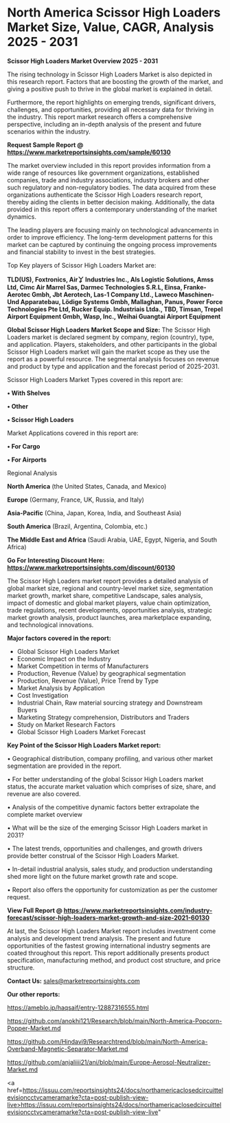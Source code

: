 # North America Scissor High Loaders Market Size, Value, CAGR, Analysis 2025 - 2031

<Strong> Scissor High Loaders Market Overview 2025 - 2031</strong>

The rising technology in Scissor High Loaders Market is also depicted in this research report. Factors that are boosting the growth of the market, and giving a positive push to thrive in the global market is explained in detail.

Furthermore, the report highlights on emerging trends, significant drivers, challenges, and opportunities, providing all necessary data for thriving in the industry. This report market research offers a comprehensive perspective, including an in-depth analysis of the present and future scenarios within the industry.

<strong>Request Sample Report @ <a href=https://www.marketreportsinsights.com/sample/60130>https://www.marketreportsinsights.com/sample/60130</a></strong>

The market overview included in this report provides information from a wide range of resources like government organizations, established companies, trade and industry associations, industry brokers and other such regulatory and non-regulatory bodies. The data acquired from these organizations authenticate the Scissor High Loaders research report, thereby aiding the clients in better decision making. Additionally, the data provided in this report offers a contemporary understanding of the market dynamics.

The leading players are focusing mainly on technological advancements in order to improve efficiency. The long-term development patterns for this market can be captured by continuing the ongoing process improvements and financial stability to invest in the best strategies.

Top Key players of Scissor High Loaders Market are:

<strong>TLD(US), Foxtronics, Airㆩ Industries Inc., Als Logistic Solutions, Amss Ltd, Cimc Air Marrel Sas, Darmec Technologies S.R.L, Einsa, Franke-Aerotec Gmbh, Jbt Aerotech, Las-1 Company Ltd., Laweco Maschinen- Und Apparatebau, Lödige Systems Gmbh, Mallaghan, Panus, Power Force Technologies Pte Ltd, Rucker Equip. Industriais Ltda., TBD, Timsan, Trepel Airport Equipment Gmbh, Wasp, Inc., Weihai Guangtai Airport Equipment</strong>

<strong><b>Global Scissor High Loaders Market Scope and Size:</b></strong>
The Scissor High Loaders market is declared segment by company, region (country), type, and application. Players, stakeholders, and other participants in the global Scissor High Loaders market will gain the market scope as they use the report as a powerful resource. The segmental analysis focuses on revenue and product by type and application and the forecast period of 2025-2031.

Scissor High Loaders Market Types covered in this report are:

<strong>• With Shelves

• Other

• Scissor High Loaders</strong>

Market Applications covered in this report are:

<strong>• For Cargo

• For Airports</strong> 

Regional Analysis

<strong>North America</strong> (the United States, Canada, and Mexico)

<strong>Europe</strong> (Germany, France, UK, Russia, and Italy)

<strong>Asia-Pacific</strong> (China, Japan, Korea, India, and Southeast Asia)

<strong>South America</strong> (Brazil, Argentina, Colombia, etc.)

<strong>The Middle East and Africa</strong> (Saudi Arabia, UAE, Egypt, Nigeria, and South Africa)

<strong>Go For Interesting Discount Here: <a href=https://www.marketreportsinsights.com/discount/60130>https://www.marketreportsinsights.com/discount/60130</a></strong>

The Scissor High Loaders market report provides a detailed analysis of global market size, regional and country-level market size, segmentation market growth, market share, competitive Landscape, sales analysis, impact of domestic and global market players, value chain optimization, trade regulations, recent developments, opportunities analysis, strategic market growth analysis, product launches, area marketplace expanding, and technological innovations.

<strong><b>Major factors covered in the report:</b></strong>
<ul>
  <li>Global Scissor High Loaders Market </li>
  <li>Economic Impact on the Industry</li>
  <li>Market Competition in terms of Manufacturers</li>
  <li>Production, Revenue (Value) by geographical segmentation</li>
  <li>Production, Revenue (Value), Price Trend by Type</li>
  <li>Market Analysis by Application</li>
  <li>Cost Investigation</li>
  <li>Industrial Chain, Raw material sourcing strategy and Downstream Buyers</li>
  <li>Marketing Strategy comprehension, Distributors and Traders</li>
  <li>Study on Market Research Factors</li>
  <li>Global Scissor High Loaders Market Forecast</li>
</ul>

<strong><b>Key Point of the Scissor High Loaders Market report:</b></strong>

• Geographical distribution, company profiling, and various other market segmentation are provided in the report.

• For better understanding of the global Scissor High Loaders market status, the accurate market valuation which comprises of size, share, and revenue are also covered.

• Analysis of the competitive dynamic factors better extrapolate the complete market overview

• What will be the size of the emerging Scissor High Loaders market in 2031?

• The latest trends, opportunities and challenges, and growth drivers provide better construal of the Scissor High Loaders Market.

• In-detail industrial analysis, sales study, and production understanding shed more light on the future market growth rate and scope.

• Report also offers the opportunity for customization as per the customer request.

<strong><b>View Full Report @ <a href=https://www.marketreportsinsights.com/industry-forecast/scissor-high-loaders-market-growth-and-size-2021-60130>https://www.marketreportsinsights.com/industry-forecast/scissor-high-loaders-market-growth-and-size-2021-60130</a></b></strong>


At last, the Scissor High Loaders Market report includes investment come analysis and development trend analysis. The present and future opportunities of the fastest growing international industry segments are coated throughout this report. This report additionally presents product specification, manufacturing method, and product cost structure, and price structure.

<strong>Contact Us:</strong>
sales@marketreportsinsights.com

<strong>Our other reports:</strong>

<a href=https://ameblo.jp/haqsaif/entry-12887316555.html>https://ameblo.jp/haqsaif/entry-12887316555.html</a>

<a href=https://github.com/anokhi121/Research/blob/main/North-America-Popcorn-Popper-Market.md>https://github.com/anokhi121/Research/blob/main/North-America-Popcorn-Popper-Market.md</a>

<a href=https://github.com/Hindavi9/Researchtrend/blob/main/North-America-Overband-Magnetic-Separator-Market.md>https://github.com/Hindavi9/Researchtrend/blob/main/North-America-Overband-Magnetic-Separator-Market.md</a>

<a href=https://github.com/anjaliiii21/ani/blob/main/Europe-Aerosol-Neutralizer-Market.md>https://github.com/anjaliiii21/ani/blob/main/Europe-Aerosol-Neutralizer-Market.md</a>

<a href=https://issuu.com/reportsinsights24/docs/northamericaclosedcircuittelevisioncctvcameramarke?cta=post-publish-view-live>https://issuu.com/reportsinsights24/docs/northamericaclosedcircuittelevisioncctvcameramarke?cta=post-publish-view-live</a>"
